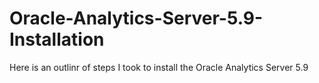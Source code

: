 # Oracle-Analytics-Server-5.9-Installation
Here is an outlinr of steps I took to install the Oracle Analytics Server 5.9
